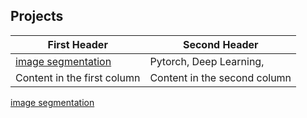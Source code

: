 ## Projects
First Header | Second Header
------------ | -------------
[image segmentation](https://github.com/csarmie4/Data_Science/blob/main/Projects/Deep_Learning/image_segmentation.ipynb) | Pytorch, Deep Learning, 
Content in the first column | Content in the second column
[image segmentation](https://github.com/csarmie4/Data_Science/blob/main/Projects/Deep_Learning/image_segmentation.ipynb)